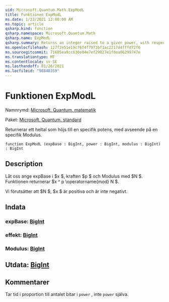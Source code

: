 ```yaml
---
uid: Microsoft.Quantum.Math.ExpModL
title: Funktionen ExpModL
ms.date: 1/23/2021 12:00:00 AM
ms.topic: article
qsharp.kind: function
qsharp.namespace: Microsoft.Quantum.Math
qsharp.name: ExpModL
qsharp.summary: Returns an integer raised to a given power, with respect to a given modulus.
ms.openlocfilehash: 127f2e51e19c76f4f7973bf1ac2217d4fffd72f6
ms.sourcegitcommit: 71605ea9cc630e84e7ef29027e1f0ea06299747e
ms.translationtype: MT
ms.contentlocale: sv-SE
ms.lasthandoff: 01/26/2021
ms.locfileid: "98848359"
---
```

# <a name="expmodl-function"></a>Funktionen ExpModL

Namnrymd: [Microsoft. Quantum. matematik](xref:Microsoft.Quantum.Math)

Paket: [Microsoft. Quantum. standard](https://nuget.org/packages/Microsoft.Quantum.Standard)


Returnerar ett heltal som höjs till en specifik potens, med avseende på en specifik Modulus.

```qsharp
function ExpModL (expBase : BigInt, power : BigInt, modulus : BigInt) : BigInt
```


## <a name="description"></a>Description

Låt oss ange expBase i $x $, kraften $p $ och Modulus med $N $.
Funktionen returnerar $x ^ p \operatorname{mod} N $.

Vi förutsätter att $N $, $x $ är positiva och är inte negativt.

## <a name="input"></a>Indata

### <a name="expbase--bigint"></a>expBase: [BigInt](xref:microsoft.quantum.lang-ref.bigint)




### <a name="power--bigint"></a>effekt: [BigInt](xref:microsoft.quantum.lang-ref.bigint)




### <a name="modulus--bigint"></a>Modulus: [BigInt](xref:microsoft.quantum.lang-ref.bigint)





## <a name="output--bigint"></a>Utdata: [BigInt](xref:microsoft.quantum.lang-ref.bigint)



## <a name="remarks"></a>Kommentarer

Tar tid i proportion till antalet bitar i `power` , inte `power` själva.